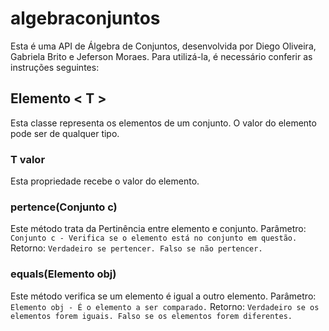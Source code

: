 algebraconjuntos
================

Esta é uma API de Álgebra de Conjuntos, desenvolvida por Diego Oliveira, Gabriela Brito e Jeferson Moraes. Para utilizá-la, é necessário conferir as instruções seguintes:

## Elemento < T > ##

Esta classe representa os elementos de um conjunto. O valor do elemento pode ser de qualquer tipo.

### T valor ###

Esta propriedade recebe o valor do elemento.

### pertence(Conjunto c) ###

Este método trata da Pertinência entre elemento e conjunto.
Parâmetro:
`Conjunto c - Verifica se o elemento está no conjunto em questão.`
Retorno:
`Verdadeiro se pertencer. Falso se não pertencer.`

### equals(Elemento obj) ###

Este método verifica se um elemento é igual a outro elemento.
Parâmetro: 
`Elemento obj - É o elemento a ser comparado.`
Retorno:
`Verdadeiro se os elementos forem iguais. Falso se os elementos forem diferentes.`


